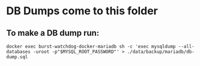 # DB Dumps come to this folder

## To make a DB dump run:
```
docker exec burst-watchdog-docker-mariadb sh -c 'exec mysqldump --all-databases -uroot -p"$MYSQL_ROOT_PASSWORD"' > ./data/backup/mariadb/db-dump.sql
```
